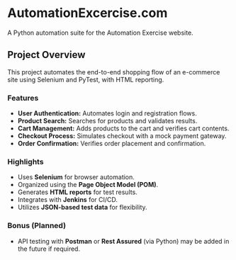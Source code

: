 # AutomationExcercise.com

A Python automation suite for the Automation Exercise website.

## Project Overview

This project automates the end-to-end shopping flow of an e-commerce site using Selenium and PyTest, with HTML reporting.

### Features

- **User Authentication:** Automates login and registration flows.
- **Product Search:** Searches for products and validates results.
- **Cart Management:** Adds products to the cart and verifies cart contents.
- **Checkout Process:** Simulates checkout with a mock payment gateway.
- **Order Confirmation:** Verifies order placement and confirmation.

### Highlights

- Uses **Selenium** for browser automation.
- Organized using the **Page Object Model (POM)**.
- Generates **HTML reports** for test results.
- Integrates with **Jenkins** for CI/CD.
- Utilizes **JSON-based test data** for flexibility.

### Bonus (Planned)

- API testing with **Postman** or **Rest Assured** (via Python) may be added in the future if required.
